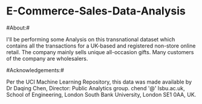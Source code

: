 # E-Commerce-Sales-Data-Analysis

#About:#

I'll be performing some Analysis on this transnational dataset which contains all the transactions for a UK-based and registered non-store online retail. The company mainly sells unique all-occasion gifts. Many customers of the company are wholesalers.






#Acknowledgements:#

Per the UCI Machine Learning Repository, this data was made available by Dr Daqing Chen, Director: Public Analytics group. chend '@' lsbu.ac.uk, School of Engineering, London South Bank University, London SE1 0AA, UK.
